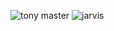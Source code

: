 ![tony master](https://media1.tenor.com/m/8darUV8MNfUAAAAd/jarvis-iron-man.gif)
![jarvis](https://media1.tenor.com/m/D_WlvnB68fAAAAAd/jarvis-iron-man.gif)

